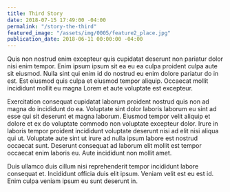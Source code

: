 ```yaml
---
title: Third Story
date: 2018-07-15 17:49:00 -04:00
permalink: "/story-the-third"
featured_image: "/assets/img/0005/feature2_place.jpg"
publication_date: 2018-06-11 00:00:00 -04:00
---
```


Quis non nostrud enim excepteur quis cupidatat deserunt non pariatur dolor nisi enim tempor. Enim ipsum ipsum sit ea eu ea culpa proident culpa aute sit eiusmod. Nulla sint qui enim id do nostrud eu enim dolore pariatur do in est. Est eiusmod quis culpa et eiusmod tempor aliquip. Occaecat mollit incididunt mollit eu magna Lorem et aute voluptate est excepteur.

Exercitation consequat cupidatat laborum proident nostrud quis non ad magna do incididunt do ea. Voluptate sint dolor laboris laborum eu sint ad esse qui sit deserunt et magna laborum. Eiusmod tempor velit aliquip et dolore et ex do voluptate commodo non voluptate excepteur dolor. Irure in laboris tempor proident incididunt voluptate deserunt nisi ad elit nisi aliqua qui ut. Voluptate aute sint ut irure ad nulla ipsum labore est nostrud occaecat sunt. Deserunt consequat ad laborum elit mollit est tempor occaecat enim laboris eu. Aute incididunt non mollit amet.

Duis ullamco duis cillum nisi reprehenderit tempor incididunt labore consequat et. Incididunt officia duis elit ipsum. Veniam velit est eu est id. Enim culpa veniam ipsum eu sunt deserunt in.